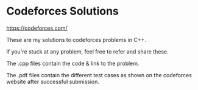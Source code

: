 # Codeforces Solutions

https://codeforces.com/

These are my solutions to codeforces problems in C++.

If you're stuck at any problem, feel free to refer and share these.

The .cpp files contain the code & link to the problem. 

The .pdf files contain the different test cases as shown on the codeforces website after successful submission.